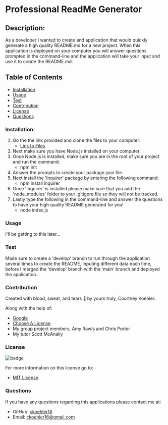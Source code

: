 #  Professional ReadMe Generator

## Description:
As a developer I wanted to create and application that would quickly generate a high quality README.md for a new project. When this application is deployed on your computer you will answer questions prompted in the command-line and the application will take your input and use it to create the README.md.

## Table of Contents
- [Installation](#installation)
- [Usage](#usage)
- [Test](#test)
- [Contribution](#contribution)
- [License](#license)
- [Questions](#questions)

### Installation:
1. Go the the link provided and clone the files to your computer:
    - [Link to Files](https://github.com/ckoehler16/ReadMe-generator)
2. Next make sure you have Node.js installed on your computer.
3. Once Node.js is installed, make sure you are in the root of your project and run the command:
    - npm init
4. Answer the prompts to create your package.json file.
5. Next install the 'Inquirer' package by entering the following command:
    - npm install inquirer
6. Once 'Inquirer' is installed please make sure that you add the 'node_modules' folder to your .gitigore file so they will not be tracked.
7. Lastly type the following in the command-line and answer the questions to have your high quality README generated for you!
    - node index.js


### Usage
I'll be getting to this later...

### Test
Made sure to create a 'develop' branch to run through the application several times to create the README, inputing different data each time, before I merged the 'develop' branch with the 'main' branch and deployed the application.

### Contribution
Created with blood, sweat, and tears :hot_face: by yours truly, Courtney Koehler.

Along with the help of:
- [Google](https://www.google.com/)
- [Choose A License](https://choosealicense.com/licenses/)
- My group project members, Amy Rawls and Chris Porter
- My tutor Scott McAnally

### License
![badge](https://img.shields.io/badge/License-MIT-success.svg)

For more information on this license go to:
- [MIT License](https://choosealicense.com/licenses/mit/)

### Questions
If you have any questions regarding this applications please contact me at:
- GitHub: [ckoehler16](https://github.com/ckoehler16)
- Email: ckoehler16@gmail.com
